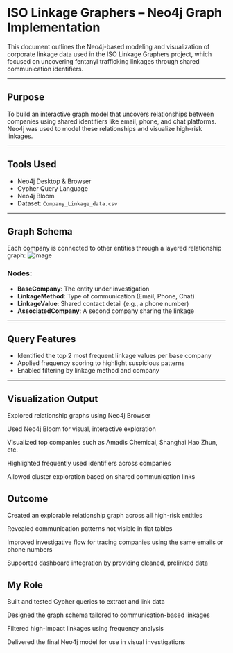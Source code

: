 #  ISO Linkage Graphers – Neo4j Graph Implementation

This document outlines the Neo4j-based modeling and visualization of corporate linkage data used in the ISO Linkage Graphers project, which focused on uncovering fentanyl trafficking linkages through shared communication identifiers.

---

##  Purpose

To build an interactive graph model that uncovers relationships between companies using shared identifiers like email, phone, and chat platforms. Neo4j was used to model these relationships and visualize high-risk linkages.

---

##  Tools Used

- Neo4j Desktop & Browser
- Cypher Query Language
- Neo4j Bloom
- Dataset: `Company_Linkage_data.csv`

---

##  Graph Schema

Each company is connected to other entities through a layered relationship graph:
![image](https://github.com/user-attachments/assets/71e1c115-594c-4847-bf1a-fa895401e834)

### Nodes:
- **BaseCompany**: The entity under investigation
- **LinkageMethod**: Type of communication (Email, Phone, Chat)
- **LinkageValue**: Shared contact detail (e.g., a phone number)
- **AssociatedCompany**: A second company sharing the linkage

---

##  Query Features

- Identified the top 2 most frequent linkage values per base company
- Applied frequency scoring to highlight suspicious patterns
- Enabled filtering by linkage method and company

---

## Visualization Output
Explored relationship graphs using Neo4j Browser

Used Neo4j Bloom for visual, interactive exploration

Visualized top companies such as Amadis Chemical, Shanghai Hao Zhun, etc.

Highlighted frequently used identifiers across companies

Allowed cluster exploration based on shared communication links

## Outcome
Created an explorable relationship graph across all high-risk entities

Revealed communication patterns not visible in flat tables

Improved investigative flow for tracing companies using the same emails or phone numbers

Supported dashboard integration by providing cleaned, prelinked data

## My Role
Built and tested Cypher queries to extract and link data

Designed the graph schema tailored to communication-based linkages

Filtered high-impact linkages using frequency analysis

Delivered the final Neo4j model for use in visual investigations
